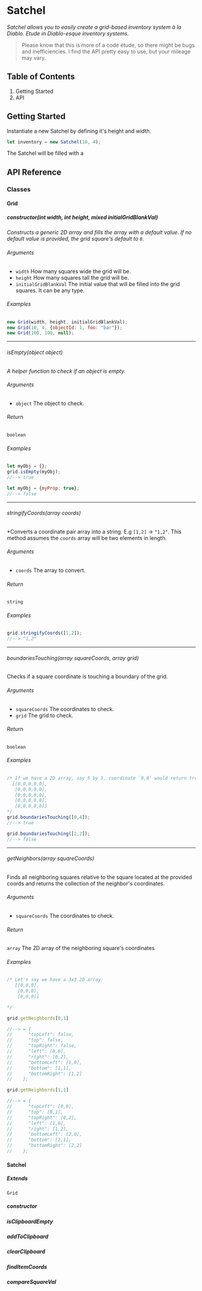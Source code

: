 # Satchel
*Satchel allows you to easily create a grid-based inventory system à la Diablo. Etude in Diablo-esque inventory systems.*
> Please know that this is more of a code étude, so there might be bugs and inefficiencies. I find the API pretty easy to use, but your mileage may vary.

## Table of Contents

1. Getting Started
1. API

## Getting Started

Instantiate a new Satchel by defining it's height and width.

```js
let inventory = new Satchel(10, 4);
```

The Satchel will be filled with a

## API Reference

### Classes

#### Grid

##### constructor(*int* width, *int* height, *mixed* initialGridBlankVal)

*Constructs a generic 2D array and fills the array with a default value. If no default value is provided, the grid square's default  to `0`.*

###### Arguments

- `width` How many squares wide the grid will be.
- `height` How many squares tall the grid will be.
- `initialGridBlankVal` The initial value that will be filled into the grid squares. It can be any type.

###### Examples

```js
new Grid(width, height, initialGridBlankVal);
new Grid(10, 4, {objectId: 1, foo: "bar"});
new Grid(100, 100, null);
```

---

###### isEmpty(*object* object)

*A helper function to check if an object is empty.*

###### Arguments

- `object` The object to check.

###### Return

`boolean`

###### Examples

```js
let myObj = {};
grid.isEmpty(myObj);
//--> true

let myObj = {myProp: true};
//--> false

```

---

###### stringifyCoords(*array* coords)

*Converts a coordinate pair array into a string. E.g `[1,2]` -> `"1,2"`. This method assumes the `coords` array will be two elements in length.

###### Arguments

- `coords` The array to convert.

###### Return

`string`

###### Examples

```js
grid.stringifyCoords([1,2]);
//--> "1,2"
```

---

###### boundariesTouching(*array* squareCoords, *array* grid)

Checks if a square coordinate is touching a boundary of the grid.

###### Arguments

- `squareCoords` The coordinates to check.
- `grid` The grid to check.

###### Return

`boolean`

###### Examples

```js
/* If we have a 2D array, say 5 by 5, coordinate `0,0` would return true, `1,3` would return false.
  [[0,0,0,0,0],
   [0,0,0,0,0],
   [0,0,0,0,0],
   [0,0,0,0,0],
   [0,0,0,0,0]]
*/
grid.boundariesTouching([0,4]);
//--> true

grid.boundariesTouching([2,2]);
//--> false

```

---

###### getNeighbors(*array* squareCoords)

 Finds all neighboring squares relative to the square located at the provided coords and returns the collection of the neighbor's coordinates.

 ###### Arguments

- `squareCoords` The coordinates to check.

###### Return

`array` The 2D array of the neighboring square's coordinates

###### Examples

```js
/* Let's say we have a 3x3 2D array:
   [[0,0,0],
    [0,0,0],
    [0,0,0]]

*/

grid.getNeighbords[0,1]

//--> = {
//      "topLeft": false,
//      "top": false,
//      "topRight": false,
//      "left": [0,0],
//      "right": [0,2],
//      "bottomLeft": [1,0],
//      "bottom": [1,1],
//      "bottomRight": [1,2]
//    };

grid.getNeighbords[1,1]

//--> = {
//      "topLeft": [0,0],
//      "top": [0,1],
//      "topRight": [0,2],
//      "left": [1,0],
//      "right": [1,2],
//      "bottomLeft": [2,0],
//      "bottom": [2,1],
//      "bottomRight": [2,2]
//    };

```

#### Satchel

##### Extends
`Grid`

##### constructor

##### isClipboardEmpty
##### addToClipboard
##### clearClipboard
##### findItemCoords
##### compareSquareVal

